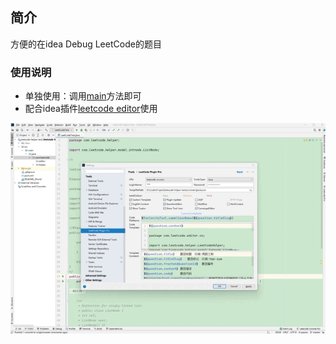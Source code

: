 ## 简介 
方便的在idea Debug LeetCode的题目
### 使用说明
- 单独使用：调用[main](https://gitee.com/cuigaoshun/leetcode-helper-test/blob/master/src/main/java/com/leetcode/helper/LeetCodeTest.java)方法即可
- 配合idea插件[leetcode editor](https://gitee.com/shuzijun/leetcode-editor)使用

![示例](example.gif)

